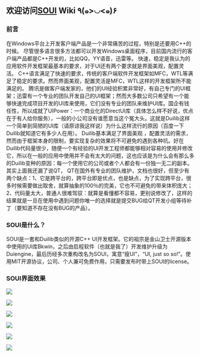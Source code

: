 ## 欢迎访问[SOUI](http://www.cnblogs.com/setoutsoft/p/4996870.html) Wiki ٩(๑>◡<๑)۶

### 前言

在Windows平台上开发客户端产品是一个非常痛苦的过程，特别是还要用C++的时候。
尽管很多语言很多方法都可以开发Windows桌面程序，目前国内流行的客户端产品都是C++开发的，比如QQ，YY语音，迅雷等。
快速，稳定是我认为的应用软件开发框架最基本的要求，对于UI还有两个要求就是界面美观，配置灵活。
C++语言满足了快速的要求，传统的客户端软件开发框架如MFC，WTL等满足了稳定的要求。然而界面美观，配置灵活是MFC，WTL这样的开发框架所不能满足的。
腾讯是做客户端发家的，他们的UI经验积累非常好，有自己专门的UI框架；迅雷有一个专业的团队开发自己的UI框架；然而大多数公司只希望有一个能够快速完成项目开发的UI库来使用，它们没有专业的团队来维护UI库。国企有钱任性，所以成就了UIPower：一个商业化的DirectUI库（具体怎么样不好说，优点在于有人给你服务），一般的小公司没有谁愿意当这个冤大头。这就是Duilib这样一个简单到简陋的UI库（请原谅我这样说）为什么这样流行的原因（百度一下Duilib就知道它有多少人在用）。
Duilib基本满足了界面美观 ，配置灵活的需求，然而由于框架本身的限制，要实现复杂的效果将不可避免的遇到各种坑。好在Duilib代码量很少，随便一个有经验的UI开发工程师都能够相对容易的使用并修改它，所以在一般的应用中使用并不会有太大的问题，这也应该是为什么会有那么多的Duilib变种的原因：每一个使用它的公司或者个人都会有一份独一无二的副本。
其实上面我还漏了说QT， QT在国外有专业的团队维护，文档也很好，但至少有两个缺点：1、它是跨平台的，跨平台即是优点，也是缺点，为了实现跨平台，很多时候需要做出取舍，就算抽象的100％的完美，它也不可避免的带来体积庞大；2、代码量太大，普通人很难驾驭：就算是看懂都不容易，更别说修改了，这样的结果就是一旦在使用中遇到问题你唯一的选择就是提交BUG给QT开发小组等待补丁（要知道不存在没有BUG的产品）。

### SOUI是什么？
SOUI是一套和Duilib类似的开源C++ UI开发框架。它的祖宗是金山卫士开源版本中使用的UI库Bkwin，之后由启程软件（也就是我了）开发维护升级为Duiengine，最后历经多次重构改名为SOUI，寓意“瘦UI”，“UI, just so so!”。使用MIT开源协议，公司、个人兼可免费作用，只需要发布时带上SOUI的license。

### SOUI界面效果

![](assets/000/000-1495808550000.gif)

![](assets/000/000-1495808586000.gif)

![](assets/000/000-1495808595000.gif)

![](assets/000/000-1495808604000.gif)

![](assets/000/000-1495808615000.gif)

![](assets/000/000-1495808625000.gif)

